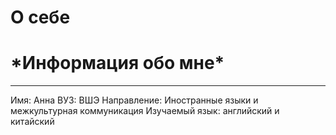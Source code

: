 # О себе
# \*Информация обо мне\*
***
Имя: Анна
ВУЗ: ВШЭ
Направление: Иностранные языки и межкультурная коммуникация
Изучаемый язык: английский и китайский



